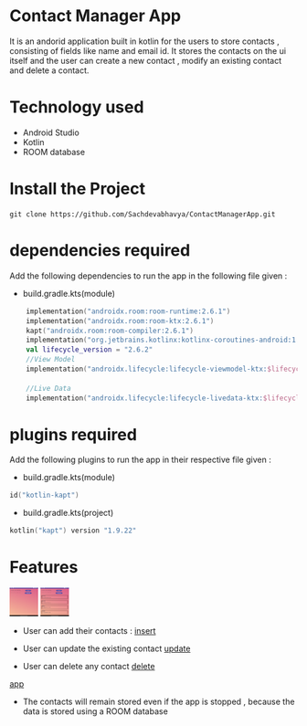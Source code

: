 # Contact Manager App

It is an andorid application built in kotlin for the users to store contacts , consisting of fields like name and email id. It stores the contacts on the ui itself and the user can create a new contact , modify an existing contact and delete a contact.

# Technology used

- Android Studio
- Kotlin
- ROOM database

# Install the Project

```git
git clone https://github.com/Sachdevabhavya/ContactManagerApp.git
```

# dependencies required

Add the following dependencies to run the app in the following file given :

- build.gradle.kts(module)

```kt
    implementation("androidx.room:room-runtime:2.6.1")
    implementation("androidx.room:room-ktx:2.6.1")
    kapt("androidx.room:room-compiler:2.6.1")
    implementation("org.jetbrains.kotlinx:kotlinx-coroutines-android:1.7.1")
    val lifecycle_version = "2.6.2"
    //View Model
    implementation("androidx.lifecycle:lifecycle-viewmodel-ktx:$lifecycle_version")

    //Live Data
    implementation("androidx.lifecycle:lifecycle-livedata-ktx:$lifecycle_version")
```

# plugins required

Add the following plugins to run the app in their respective file given :

- build.gradle.kts(module)

```kt
id("kotlin-kapt")
```

- build.gradle.kts(project)

```kt
kotlin("kapt") version "1.9.22"
```

# Features

<img src="image.png" width="50" height="50"> 
<img src="image-1.png" width="50" height="50">

- User can add their contacts :
  [insert](insert.webm)

- User can update the existing contact
  [update](update.webm)

- User can delete any contact
  [delete](delete.webm)

[app](app.webm)

- The contacts will remain stored even if the app is stopped , because the data is stored using a ROOM database
